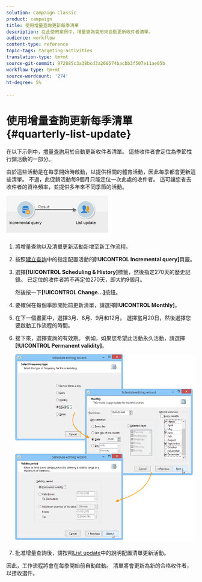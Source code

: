 ```yaml
---
solution: Campaign Classic
product: campaign
title: 使用增量查詢更新每季清單
description: 在此使用案例中，增量查詢會用來自動更新收件者清單。
audience: workflow
content-type: reference
topic-tags: targeting-activities
translation-type: tm+mt
source-git-commit: 972885c3a38bcd3a260574bacbb3f507e11ae05b
workflow-type: tm+mt
source-wordcount: '274'
ht-degree: 5%

---
```



# 使用增量查詢更新每季清單 {#quarterly-list-update}

在以下示例中，[增量查詢](../../workflow/using/incremental-query.md)用於自動更新收件者清單。 這些收件者會定位為季節性行銷活動的一部分。

由於這些活動是在每季開始時啟動，以提供相關的體育活動，因此每季都會更新這些清單。 不過，此促銷活動每9個月只能定位一次此處的收件者。 這可讓您省去收件者的資格頻率，並提供多年來不同季節的活動。

![](assets/incremental_query_example.png)

1. 將增量查詢以及清單更新活動新增至新工作流程。
1. 按照[建立查詢](../../workflow/using/query.md#creating-a-query)中的指定配置活動的&#x200B;**[!UICONTROL Incremental query]**&#x200B;頁籤。
1. 選擇&#x200B;**[!UICONTROL Scheduling & History]**&#x200B;標籤，然後指定270天的歷史記錄。 已定位的收件者將不再定位270天，即大約9個月。

   然後按一下&#x200B;**[!UICONTROL Change...]**&#x200B;按鈕。

1. 要確保在每個季節開始前更新清單，請選擇&#x200B;**[!UICONTROL Monthly]**。
1. 在下一個畫面中，選擇3月、6月、9月和12月。 選擇當月20日，然後選擇您要啟動工作流程的時間。
1. 接下來，選擇查詢的有效期。 例如，如果您希望此活動永久活動，請選擇&#x200B;**[!UICONTROL Permanent validity]**。

   ![](assets/incremental_query_example_2.png)

1. 批准增量查詢後，請按照[List update](../../workflow/using/list-update.md)中的說明配置清單更新活動。

因此，工作流程將會在每季開始前自動啟動。 清單將會更新為新的合格收件者，以接收選件。
